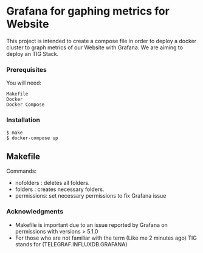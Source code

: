 # Grafana for gaphing metrics for Website

This project is intended to create a compose file in order to deploy a docker cluster to graph metrics of our Website with Grafana.
We are aiming to deploy an TIG Stack. 

### Prerequisites
You will need:

```
Makefile
Docker
Docker Compose
```

### Installation

```
$ make
$ docker-compose up
```

## Makefile
Commands:
* nofolders : deletes all folders.
* folders : creates necessary folders.
* permissions:  set necessary permissions to fix Grafana issue

### Acknowledgments

* Makefile is important due to an issue reported by Grafana on permissions with versions >  5.1.0
* For those who are not familiar with the term (Like me 2 minutes ago) TIG stands for (TELEGRAF.INFLUXDB.GRAFANA)
